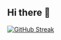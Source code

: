 ## Hi there 👋


[![GitHub Streak](https://github-readme-streak-stats.herokuapp.com?user=Camydev&theme=transparent&border_radius=50&date_format=j%20M%5B%20Y%5D)](https://git.io/streak-stats)
<!--
**Camydev/camydev** is a ✨ _special_ ✨ repository because its `README.md` (this file) appears on your GitHub profile.

Here are some ideas to get you started:

- 🔭 I’m currently working on ...
- 🌱 I’m currently learning ...
- 👯 I’m looking to collaborate on ...
- 🤔 I’m looking for help with ...
- 💬 Ask me about ...
- 📫 How to reach me: ...
- 😄 Pronouns: ...
- ⚡ Fun fact: ...
-->
